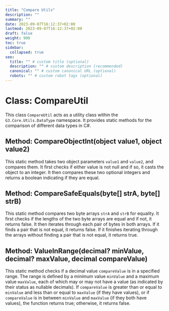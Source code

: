 ```yaml
---
title: "Compare Utils"
description: ""
summary: ""
date: 2023-09-07T16:12:37+02:00
lastmod: 2023-09-07T16:12:37+02:00
draft: false
weight: 900
toc: true
sidebar:
  collapsed: true
seo:
  title: "" # custom title (optional)
  description: "" # custom description (recommended)
  canonical: "" # custom canonical URL (optional)
  robots: "" # custom robot tags (optional)
---
```


# Class: CompareUtil

This class `CompareUtil` acts as a utility class within the `G3.Core.Utils.DataType` namespace. It provides static methods for the comparison of different data types in C#.

## Method: CompareObjectInt(object value1, object value2)

This static method takes two object parameters `value1` and `value2`, and compares them. It first checks if either value is not null and if so, it casts the object to an integer. It then compares these two optional integers and returns a boolean indicating if they are equal.

## Method: CompareSafeEquals(byte[] strA, byte[] strB)

This static method compares two byte arrays `strA` and `strB` for equality. It first checks if the lengths of the two byte arrays are equal and if not, it returns false. It then iterates through each pair of bytes in both arrays. If it finds a pair that is not equal, it returns false. If it finishes iterating through the arrays without finding a pair that is not equal, it returns true.

## Method: ValueInRange(decimal? minValue, decimal? maxValue, decimal compareValue)

This static method checks if a decimal value `compareValue` is in a specified range. The range is defined by a minimum value `minValue` and a maximum value `maxValue`, each of which may or may not have a value (as indicated by their status as nullable decimals). If `compareValue` is greater than or equal to `minValue` and less than or equal to `maxValue` (if they have values), or if `compareValue` is in between `minValue` and `maxValue` (if they both have values), the function returns true; otherwise, it returns false.